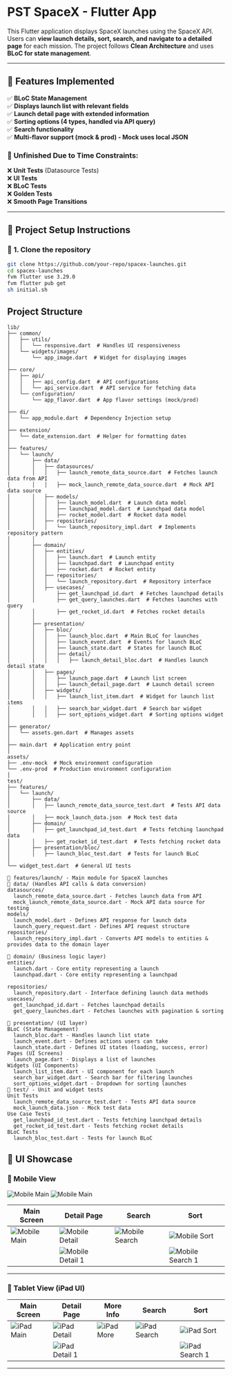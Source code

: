 # PST SpaceX - Flutter App

This Flutter application displays SpaceX launches using the SpaceX API.
Users can **view launch details, sort, search, and navigate to a detailed page** for each mission.
The project follows **Clean Architecture** and uses **BLoC for state management**.

---
## 🚀 Features Implemented

✅ **BLoC State Management**  
✅ **Displays launch list with relevant fields**  
✅ **Launch detail page with extended information**  
✅ **Sorting options (4 types, handled via API query)**  
✅ **Search functionality**  
✅ **Multi-flavor support (mock & prod) - Mock uses local JSON**  

### 🔹 **Unfinished Due to Time Constraints:**
❌ **Unit Tests** (Datasource Tests)  
❌ **UI Tests**  
❌ **BLoC Tests**  
❌ **Golden Tests**  
❌ **Smooth Page Transitions**  

---


## 📜 Project Setup Instructions
### 🔹 **1. Clone the repository**
```sh
git clone https://github.com/your-repo/spacex-launches.git
cd spacex-launches
fvm flutter use 3.29.0
fvm flutter pub get
sh initial.sh
```


## Project Structure
```
lib/
├── common/
│   ├── utils/
│   │   └── responsive.dart  # Handles UI responsiveness
│   └── widgets/images/
│       └── app_image.dart  # Widget for displaying images
│
├── core/
│   ├── api/
│   │   ├── api_config.dart  # API configurations
│   │   └── api_service.dart  # API service for fetching data
│   └── configuration/
│       └── app_flavor.dart  # App flavor settings (mock/prod)
│
├── di/
│   └── app_module.dart  # Dependency Injection setup
│
├── extension/
│   └── date_extension.dart  # Helper for formatting dates
│
├── features/
│   └── launch/
│       ├── data/
│       │   ├── datasources/
│       │   │   ├── launch_remote_data_source.dart  # Fetches launch data from API
│       │   │   ├── mock_launch_remote_data_source.dart  # Mock API data source
│       │   ├── models/
│       │   │   ├── launch_model.dart  # Launch data model
│       │   │   ├── launchpad_model.dart  # Launchpad data model
│       │   │   ├── rocket_model.dart  # Rocket data model
│       │   ├── repositories/
│       │   │   └── launch_repository_impl.dart  # Implements repository pattern
│       │
│       ├── domain/
│       │   ├── entities/
│       │   │   ├── launch.dart  # Launch entity
│       │   │   ├── launchpad.dart  # Launchpad entity
│       │   │   ├── rocket.dart  # Rocket entity
│       │   ├── repositories/
│       │   │   └── launch_repository.dart  # Repository interface
│       │   ├── usecases/
│       │       ├── get_launchpad_id.dart  # Fetches launchpad details
│       │       ├── get_query_launches.dart  # Fetches launches with query
│       │       ├── get_rocket_id.dart  # Fetches rocket details
│       │
│       ├── presentation/
│       │   ├── bloc/
│       │   │   ├── launch_bloc.dart  # Main BLoC for launches
│       │   │   ├── launch_event.dart  # Events for launch BLoC
│       │   │   ├── launch_state.dart  # States for launch BLoC
│       │   │   ├── detail/
│       │   │   │   ├── launch_detail_bloc.dart  # Handles launch detail state
│       │   ├── pages/
│       │   │   ├── launch_page.dart  # Launch list screen
│       │   │   ├── launch_detail_page.dart  # Launch detail screen
│       │   ├── widgets/
│       │   │   ├── launch_list_item.dart  # Widget for launch list items
│       │   │   ├── search_bar_widget.dart  # Search bar widget
│       │   │   ├── sort_options_widget.dart  # Sorting options widget
│
├── generator/
│   └── assets.gen.dart  # Manages assets
│
├── main.dart  # Application entry point
│
assets/
├── .env-mock  # Mock environment configuration
└── .env-prod  # Production environment configuration
│
test/
├── features/
│   └── launch/
│       ├── data/
│       │   ├── launch_remote_data_source_test.dart  # Tests API data source
│       │   ├── mock_launch_data.json  # Mock test data
│       ├── domain/
│       │   ├── get_launchpad_id_test.dart  # Tests fetching launchpad data
│       │   ├── get_rocket_id_test.dart  # Tests fetching rocket data
│       ├── presentation/bloc/
│       │   ├── launch_bloc_test.dart  # Tests for launch BLoC
│
└── widget_test.dart  # General UI tests
```
```
📂 features/launch/ - Main module for SpaceX launches
🔹 data/ (Handles API calls & data conversion)
datasources/
  launch_remote_data_source.dart - Fetches launch data from API
  mock_launch_remote_data_source.dart - Mock API data source for testing
models/
  launch_model.dart - Defines API response for launch data
  launch_query_request.dart - Defines API request structure
repositories/
  launch_repository_impl.dart - Converts API models to entities & provides data to the domain layer

🔹 domain/ (Business logic layer)
entities/
  launch.dart - Core entity representing a launch
  launchpad.dart - Core entity representing a launchpad
  
repositories/
  launch_repository.dart - Interface defining launch data methods
usecases/
  get_launchpad_id.dart - Fetches launchpad details
  get_query_launches.dart - Fetches launches with pagination & sorting

🔹 presentation/ (UI layer)
BLoC (State Management)
  launch_bloc.dart - Handles launch list state
  launch_event.dart - Defines actions users can take
  launch_state.dart - Defines UI states (loading, success, error)
Pages (UI Screens)
  launch_page.dart - Displays a list of launches
Widgets (UI Components)
  launch_list_item.dart - UI component for each launch
  search_bar_widget.dart - Search bar for filtering launches
  sort_options_widget.dart - Dropdown for sorting launches
📂 test/ - Unit and widget tests
Unit Tests
  launch_remote_data_source_test.dart - Tests API data source
  mock_launch_data.json - Mock test data
Use Case Tests
  get_launchpad_id_test.dart - Tests fetching launchpad details
  get_rocket_id_test.dart - Tests fetching rocket details
BLoC Tests
  launch_bloc_test.dart - Tests for launch BLoC
```


## 📸 UI Showcase  

### **📌 Mobile View**  
![Mobile Main](assets/images/m_flow.gif)
![Mobile Main](assets/images/ipad_flow.gif)

| Main Screen | Detail Page | Search | Sort |
|------------|------------|--------|------|
| ![Mobile Main](assets/images/m1.png) | ![Mobile Detail](assets/images/mdetail.png) | ![Mobile Search](assets/images/msearch.png) | ![Mobile Sort](assets/images/msort.png) |
|| ![Mobile Detail 1](assets/images/mdetail1.png) |  | ![Mobile Search 1](assets/images/msearch1.png) | ![Mobile Sort 1](assets/images/msort2.png) |

---

### **📌 Tablet View (iPad UI)**  
| Main Screen | Detail Page | More Info | Search | Sort |
|------------|------------|------------|--------|------|
| ![iPad Main](assets/images/ipad.png) | ![iPad Detail](assets/images/ipaddetail.png) | ![iPad More](assets/images/ipadmore.png) | ![iPad Search](assets/images/ipadsearch.png) | ![iPad Sort](assets/images/ipadsort1.png) |
|| ![iPad Detail 1](assets/images/ipaddetail1.png) |  |  | ![iPad Search 1](assets/images/ipadsearch1.png) | ![iPad Sort 2](assets/images/ipadsort2.png) |

---

